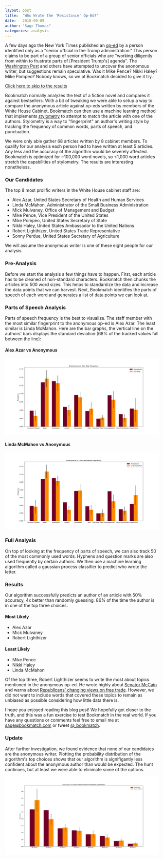 ```yaml
---
layout: post
title:  "Who Wrote the 'Resistance' Op-Ed?"
date:   2018-09-09
author: "Sage Thomas"
categories: analysis
---
```


A few days ago the New York Times published an [op-ed][nyt_resistance] by a person 
identified only as a "senior official in the Trump administration." This person claims to be part of
a group of senior officials who are "working diligently from within to frustrate parts of 
[President Trump's] agenda". The [Washington Post][wp_who]
and others have attempted to uncover the anonomous writer, but suggestions remain speculative. Was
it Mike Pence? Nikki Haley? Mike Pompeo? Nobody knows, so we at Bookmatch decided to give it try. 

[Click here to skip to the results][bm_results]

Bookmatch normally analyzes the text of a fiction novel and compares it against bestsellers. With a
bit of tweaking we were able to setup a way to compare the anonymous article against op-eds written by
members of the White House Cabinet. Bookmatch can then use a machine learning method that implements
[stylometry][wi_stylometry] to attempt to match the article with one of the authors. Stylometry
is a way to "fingerprint" an author's writing style by tracking the frequency of common words, parts
of speech, and punctuation. 

We were only able gather 68 articles written by 8 cabinet members. To qualify for
our analysis each person had to have written at least 5 articles. Any less and the accuracy of the
algorithm would be severely affected. Bookmatch is optimized for ~100,000 word novels, so <1,000 word
articles stretch the capabilities of stylometry. The results are interesting nonetheless.

### Our Candidates

The top 8 most prolific writers in the White House cabinet staff are:

* Alex Azar, United States Secretary of Health and Human Services
* Linda McMahon, Administrator of the Small Business Administration
* Mick Mulvaney, Office of Management and Budget
* Mike Pence, Vice President of the United States
* Mike Pompeo, United States Secretary of State
* Nikki Haley, United States Ambassador to the United Nations
* Robert Lighthizer, United States Trade Representative
* Sonny Perdue, United States Secretary of Agriculture

We will assume the anonymous writer is one of these eight people for our analysis.

### Pre-Analysis

Before we start the analysis a few things have to happen. First, each article has to be
cleaned of non-standard characters. Bookmatch then chunks the articles into 500 word sizes. This 
helps to standardize the data and increase the data points that we can harvest. Next, Bookmatch 
identifies the parts of speech of each word and generates a list of data points we can look at.

### Parts of Speech Analysis

Parts of speech frequency is the best to visualize. The staff member with the most similar 
fingerprint to the anonymous op-ed is Alex Azar. The least similar is Linda McMahon. Here are the
bar graphs, the vertical line on the authors' bars displays the standard deviation (68% of the 
tracked values fall between the line): 

#### Alex Azar vs Anonymous
![Alex Azar](/assets/img/alex_azar.png)
#### Linda McMahon vs Anonymous
![Linda McMahon](/assets/img/linda_mcmahon.png)

### Full Analysis

On top of looking at the frequency of parts of speech, we can also track 50 of the most commonly
used words. Hyphens and question marks are also used frequently by certain authors. We then use a
machine learning algorithm called a gaussian process classifier to predict who wrote the letter. 

### Results

Our algorithm successfully predicts an author of an article with 50% accuracy, 4x better than 
randomly guessing. 86% of the time the author is in one of the top three choices.

#### Most Likely

* Alex Azar
* Mick Mulvaney
* Robert Lighthizer

#### Least Likely

* Mike Pence
* Nikki Haley
* Linda McMahon

Of the top three, Robert Lighthizer seems to write the most about topics mentioned in the anonymous
op-ed. He wrote highly about [Senator McCain][robert_article_1] and warns about 
[Republicans' changing views on free trade][robert_article_2]. However, we did not want to include 
words that covered these topics to remain as unbiased as possible considering how little 
data there is.

I hope you enjoyed reading this blog post! We hopefully got closer to the truth, and this was a fun
exercise to test Bookmatch in the real world. If you have any questions or comments feel free to 
email me at [sage@bookmatch.com][sage_email] or tweet [@_bookmatch][bm_twitter].

### Update

After further investigation, we found evidence that none of our candidates are the anonymous
writer. Plotting the probability distribution of the algorithm's top choices shows that our 
algorithm is signifigantly less confident about the anonymous author than would be expected. The
hunt continues, but at least we were able to eliminate some of the options.

![Probability Distribution](/assets/img/probability_distribution.png)

[bm_homepage]: https://bookmatch.com
[nyt_resistance]: https://www.nytimes.com/2018/09/05/opinion/trump-white-house-anonymous-resistance.html
[wp_who]: https://www.washingtonpost.com/graphics/2018/politics/who-wrote-the-resistance-op-ed/?utm_term=.df7ada49a043
[wi_stylometry]: https://en.wikipedia.org/wiki/Stylometry
[robert_article_1]: https://www.nytimes.com/2008/03/06/opinion/06lighthizer.html
[robert_article_2]: https://www.nytimes.com/2010/11/13/opinion/13lighthizer.html
[bm_results]: #results
[sage_email]: mailto:sage@bookmatch.com
[bm_twitter]: https://twitter.com/_bookmatch
